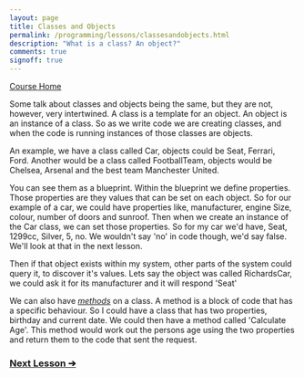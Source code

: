 ```yaml
---
layout: page
title: Classes and Objects
permalink: /programming/lessons/classesandobjects.html
description: "What is a class? An object?"
comments: true
signoff: true
---
```

[Course Home](../course)

Some talk about classes and objects being the same, but they are not, however, very intertwined. A class is a template for an object. An object is an instance of a class. So as we write code we are creating classes, and when the code is running instances of those classes are objects. 

An example, we have a class called Car, objects could be Seat, Ferrari, Ford.
Another would be a class called FootballTeam, objects would be Chelsea, Arsenal and the best team Manchester United.  

You can see them as a blueprint. Within the blueprint we define properties. Those properties are they values that can be set on each object.
So for our example of a car, we could have properties like, manufacturer, engine Size, colour, number of doors and sunroof.
Then when we create an instance of the Car class, we can set those properties. So for my car we'd have, Seat, 1299cc, Silver, 5, no. We wouldn't say 'no' in code though, we'd say false. We'll look at that in the next lesson.

Then if that object exists within my system, other parts of the system could query it, to discover it's values. Lets say the object was called RichardsCar, we could ask it for its manufacturer and it will respond 'Seat'

We can also have [_methods_](../lessons/methodsandparameters) on a class. A method is a block of code that has a specific behaviour. So I could have a class that has two properties, birthday and current date. We could then have a method called 'Calculate Age'. This method would work out the persons age using the two properties and return them to the code that sent the request. 

### [Next Lesson &#10132;](../lessons/typesandobjects)